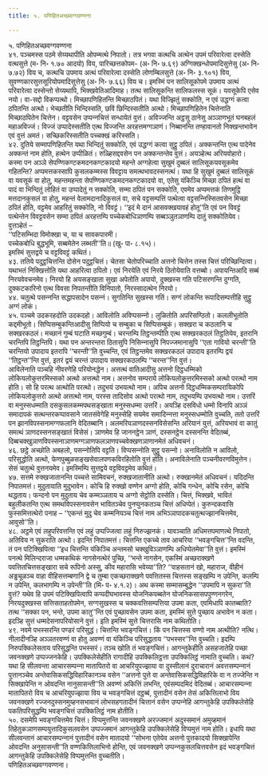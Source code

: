 ```yaml
---
title: ५. पणिहितअच्छवग्गवण्णना

---
```

५. पणिहितअच्छवग्गवण्णना  
४१. पञ्‍चमस्स पठमे सेय्यथापीति ओपम्मत्थे निपातो। तत्र भगवा कत्थचि अत्थेन उपमं परिवारेत्वा दस्सेति वत्थसुत्ते (म॰ नि॰ १.७० आदयो) विय, पारिच्छत्तकोपम- (अ॰ नि॰ ७.६९) अग्गिक्खन्धोपमादिसुत्तेसु (अ॰ नि॰ ७.७२) विय च, कत्थचि उपमाय अत्थं परिवारेत्वा दस्सेति लोणम्बिलसुत्ते (अ॰ नि॰ ३.१०१) विय, सुवण्णकारसुत्तसूरियोपमादिसुत्तेसु (अ॰ नि॰ ७.६६) विय च। इमस्मिं पन सालिसूकोपमे उपमाय अत्थं परिवारेत्वा दस्सेन्तो सेय्यथापि, भिक्खवेतिआदिमाह। तत्थ सालिसूकन्ति सालिफलस्स सूकं। यवसूकेपि एसेव नयो। वा-सद्दो विकप्पत्थो। मिच्छापणिहितन्ति मिच्छाठपितं। यथा विज्झितुं सक्‍कोति, न एवं उद्धग्गं कत्वा ठपितन्ति अत्थो। भेच्छतीति भिन्दिस्सति, छविं छिन्दिस्सतीति अत्थो। मिच्छापणिहितेन चित्तेनाति मिच्छाठपितेन चित्तेन। वट्टवसेन उप्पन्‍नचित्तं सन्धायेतं वुत्तं। अविज्‍जन्ति अट्ठसु ठानेसु अञ्‍ञाणभूतं घनबहलं महाअविज्‍जं। विज्‍जं उप्पादेस्सतीति एत्थ विज्‍जन्ति अरहत्तमग्गञाणं। निब्बानन्ति तण्हावानतो निक्खन्तभावेन एवं वुत्तं अमतं। सच्छिकरिस्सतीति पच्‍चक्खं करिस्सति।  
४२. दुतिये सम्मापणिहितन्ति यथा भिन्दितुं सक्‍कोति, एवं उद्धग्गं कत्वा सुट्ठु ठपितं। अक्‍कन्तन्ति एत्थ पादेनेव अक्‍कन्तं नाम होति, हत्थेन उप्पीळितं। रुळ्हिसद्दवसेन पन अक्‍कन्तन्तेव वुत्तं। अयञ्हेत्थ अरियवोहारो। कस्मा पन अञ्‍ञे सेपण्णिकण्टकमदनकण्टकादयो महन्ते अग्गहेत्वा सुखुमं दुब्बलं सालिसूकयवसूकमेव गहितन्ति? अप्पमत्तकस्सापि कुसलकम्मस्स विवट्टाय समत्थभावदस्सनत्थं। यथा हि सुखुमं दुब्बलं सालिसूकं वा यवसूकं वा होतु, महन्तमहन्ता सेपण्णिकण्टकमदनकण्टकादयो वा, एतेसु यंकिञ्‍चि मिच्छा ठपितं हत्थं वा पादं वा भिन्दितुं लोहितं वा उप्पादेतुं न सक्‍कोति, सम्मा ठपितं पन सक्‍कोति, एवमेव अप्पमत्तकं तिणमुट्ठि मत्तदानकुसलं वा होतु, महन्तं वेलामदानादिकुसलं वा, सचे वट्टसम्पत्तिं पत्थेत्वा वट्टसन्‍निस्सितवसेन मिच्छा ठपितं होति, वट्टमेव आहरितुं सक्‍कोति, नो विवट्टं। ‘‘इदं मे दानं आसवक्खयावहं होतू’’ति एवं पन विवट्टं पत्थेन्तेन विवट्टवसेन सम्मा ठपितं अरहत्तम्पि पच्‍चेकबोधिञाणम्पि सब्बञ्‍ञुतञाणम्पि दातुं सक्‍कोतियेव। वुत्तञ्हेतं –  
‘‘पटिसम्भिदा विमोक्खा च, या च सावकपारमी।  
पच्‍चेकबोधि बुद्धभूमि, सब्बमेतेन लब्भती’’ति॥ (खु॰ पा॰ ८.१५)।  
इमस्मिं सुत्तद्वये च वट्टविवट्टं कथितं।  
४३. ततिये पदुट्ठचित्तन्ति दोसेन पदुट्ठचित्तं। चेतसा चेतोपरिच्‍चाति अत्तनो चित्तेन तस्स चित्तं परिच्छिन्दित्वा। यथाभतं निक्खित्तोति यथा आहरित्वा ठपितो। एवं निरयेति एवं निरये ठितोयेवाति वत्तब्बो। अपायन्तिआदि सब्बं निरयवेवचनमेव। निरयो हि अयसङ्खाता सुखा अपेतोति अपायो, दुक्खस्स गति पटिसरणन्ति दुग्गति, दुक्‍कटकारिनो एत्थ विवसा निपतन्तीति विनिपातो, निरस्सादत्थेन निरयो।  
४४. चतुत्थे पसन्‍नन्ति सद्धापसादेन पसन्‍नं। सुगतिन्ति सुखस्स गतिं। सग्गं लोकन्ति रूपादिसम्पत्तीहि सुट्ठु अग्गं लोकं।  
४५. पञ्‍चमे उदकरहदोति उदकदहो। आविलोति अविप्पसन्‍नो। लुळितोति अपरिसण्ठितो। कललीभूतोति कद्दमीभूतो। सिप्पिसम्बुकन्तिआदीसु सिप्पियो च सम्बुका च सिप्पिसम्बुकं। सक्खरा च कठलानि च सक्खरकठलं। मच्छानं गुम्बं घटाति मच्छगुम्बं। चरन्तम्पि तिट्ठन्तम्पीति एत्थ सक्खरकठलं तिट्ठतियेव, इतरानि चरन्तिपि तिट्ठन्तिपि। यथा पन अन्तरन्तरा ठितासुपि निसिन्‍नासुपि निपज्‍जमानासुपि ‘‘एता गावियो चरन्ती’’ति चरन्तियो उपादाय इतरापि ‘‘चरन्ती’’ति वुच्‍चन्ति, एवं तिट्ठन्तमेव सक्खरकठलं उपादाय इतरम्पि द्वयं ‘‘तिट्ठन्त’’न्ति वुत्तं, इतरं द्वयं चरन्तं उपादाय सक्खरकठलम्पि ‘‘चरन्त’’न्ति वुत्तं।  
आविलेनाति पञ्‍चहि नीवरणेहि परियोनद्धेन। अत्तत्थं वातिआदीसु अत्तनो दिट्ठधम्मिको लोकियलोकुत्तरमिस्सको अत्थो अत्तत्थो नाम। अत्तनोव सम्पराये लोकियलोकुत्तरमिस्सको अत्थो परत्थो नाम होति। सो हि परत्थ अत्थोति परत्थो। तदुभयं उभयत्थो नाम। अपिच अत्तनो दिट्ठधम्मिकसम्परायिकोपि लोकियलोकुत्तरो अत्थो अत्तत्थो नाम, परस्स तादिसोव अत्थो परत्थो नाम, तदुभयम्पि उभयत्थो नाम। उत्तरिं वा मनुस्सधम्माति दसकुसलकम्मपथसङ्खाता मनुस्सधम्मा उत्तरिं। अयञ्हि दसविधो धम्मो विनापि अञ्‍ञं समादापकं सत्थन्तरकप्पावसाने जातसंवेगेहि मनुस्सेहि सयमेव समादिन्‍नत्ता मनुस्सधम्मोति वुच्‍चति, ततो उत्तरिं पन झानविपस्सनामग्गफलानि वेदितब्बानि। अलमरियञाणदस्सनविसेसन्ति अरियानं युत्तं, अरियभावं वा कातुं समत्थं ञाणदस्सनसङ्खातं विसेसं। ञाणमेव हि जाननट्ठेन ञाणं, दस्सनट्ठेन दस्सनन्ति वेदितब्बं, दिब्बचक्खुञाणविपस्सनाञाणमग्गञाणफलञाणपच्‍चवेक्खणञाणानमेतं अधिवचनं।  
४६. छट्ठे अच्छोति अबहलो, पसन्‍नोतिपि वट्टति। विप्पसन्‍नोति सुट्ठु पसन्‍नो। अनाविलोति न आविलो, परिसुद्धोति अत्थो, फेणपुब्बुळसङ्खसेवालपणकविरहितोति वुत्तं होति। अनाविलेनाति पञ्‍चनीवरणविमुत्तेन। सेसं चतुत्थे वुत्तनयमेव। इमस्मिम्पि सुत्तद्वये वट्टविवट्टमेव कथितं।  
४७. सत्तमे रुक्खजातानन्ति पच्‍चत्ते सामिवचनं, रुक्खजातानीति अत्थो। रुक्खानमेतं अधिवचनं। यदिदन्ति निपातमत्तं। मुदुतायाति मुदुभावेन। कोचि हि रुक्खो वण्णेन अग्गो होति, कोचि गन्धेन, कोचि रसेन, कोचि थद्धताय। फन्दनो पन मुदुताय चेव कम्मञ्‍ञताय च अग्गो सेट्ठोति दस्सेति। चित्तं, भिक्खवे, भावितं बहुलीकतन्ति एत्थ समथविपस्सनावसेन भावितञ्‍चेव पुनप्पुनकतञ्‍च चित्तं अधिप्पेतं। कुरुन्दकवासि फुस्समित्तत्थेरो पनाह – ‘‘एकन्तं मुदु चेव कम्मनियञ्‍च चित्तं नाम अभिञ्‍ञापादकचतुत्थज्झानचित्तमेव, आवुसो’’ति।  
४८. अट्ठमे एवं लहुपरिवत्तन्ति एवं लहुं उप्पज्‍जित्वा लहुं निरुज्झनकं। यावञ्‍चाति अधिमत्तपमाणत्थे निपातो, अतिविय न सुकराति अत्थो। इदन्ति निपातमत्तं। चित्तन्ति एकच्‍चे ताव आचरिया ‘‘भवङ्गचित्त’’न्ति वदन्ति, तं पन पटिक्खिपित्वा ‘‘इध चित्तन्ति यंकिञ्‍चि अन्तमसो चक्खुविञ्‍ञाणम्पि अधिप्पेतमेवा’’ति वुत्तं। इमस्मिं पनत्थे मिलिन्दराजा धम्मकथिकं नागसेनत्थेरं पुच्छि, ‘‘भन्ते नागसेन, एकस्मिं अच्छराक्खणे पवत्तितचित्तसङ्खारा सचे रूपिनो अस्सु, कीव महारासि भवेय्या’’ति? ‘‘वाहसतानं खो, महाराज, वीहीनं अड्ढचूळञ्‍च वाहा वीहिसत्तम्बणानि द्वे च तुम्बा एकच्छराक्खणे पवत्तितस्स चित्तस्स सङ्खम्पि न उपेन्ति, कलम्पि न उपेन्ति, कलभागम्पि न उपेन्ती’’ति (मि॰ प॰ ४.१.२)। अथ कस्मा सम्मासम्बुद्धेन ‘‘उपमापि न सुकरा’’ति वुत्तं? यथेव हि उपमं पटिक्खिपित्वापि कप्पदीघभावस्स योजनिकपब्बतेन योजनिकसासपपुण्णनगरेन, निरयदुक्खस्स सत्तिसताहतोपमेन, सग्गसुखस्स च चक्‍कवत्तिसम्पत्तिया उपमा कता, एवमिधापि कातब्बाति? तत्थ ‘‘सक्‍का पन, भन्ते, उपमा कातु’’न्ति एवं पुच्छावसेन उपमा कता, इमस्मिं सुत्ते पुच्छाय अभावेन न कता। इदञ्हि सुत्तं धम्मदेसनापरियोसाने वुत्तं। इति इमस्मिं सुत्ते चित्तरासि नाम कथितोति।  
४९. नवमे पभस्सरन्ति पण्डरं परिसुद्धं। चित्तन्ति भवङ्गचित्तं। किं पन चित्तस्स वण्णो नाम अत्थीति? नत्थि। नीलादीनञ्हि अञ्‍ञतरवण्णं वा होतु अवण्णं वा यंकिञ्‍चि परिसुद्धताय ‘‘पभस्सर’’न्ति वुच्‍चति। इदम्पि निरुपक्‍किलेसताय परिसुद्धन्ति पभस्सरं। तञ्‍च खोति तं भवङ्गचित्तं। आगन्तुकेहीति असहजातेहि पच्छा जवनक्खणे उप्पज्‍जनकेहि। उपक्‍किलेसेहीति रागादीहि उपक्‍किलिट्ठत्ता उपक्‍किलिट्ठं नामाति वुच्‍चति। कथं? यथा हि सीलवन्ता आचारसम्पन्‍ना मातापितरो वा आचरियुपज्झाया वा दुस्सीलानं दुराचारानं अवत्तसम्पन्‍नानं पुत्तानञ्‍चेव अन्तेवासिकसद्धिविहारिकानञ्‍च वसेन ‘‘अत्तनो पुत्ते वा अन्तेवासिकसद्धिविहारिके वा न तज्‍जेन्ति न सिक्खापेन्ति न ओवदन्ति नानुसासन्ती’’ति अवण्णं अकित्तिं लभन्ति, एवंसम्पदमिदं वेदितब्बं। आचारसम्पन्‍ना मातापितरो विय च आचरियुपज्झाया विय च भवङ्गचित्तं दट्ठब्बं, पुत्तादीनं वसेन तेसं अकित्तिलाभो विय जवनक्खणे रज्‍जनदुस्सनमुय्हनसभावानं लोभसहगतादीनं चित्तानं वसेन उप्पन्‍नेहि आगन्तुकेहि उपक्‍किलेसेहि पकतिपरिसुद्धम्पि भवङ्गचित्तं उपक्‍किलिट्ठं नाम होतीति।  
५०. दसमेपि भवङ्गचित्तमेव चित्तं। विप्पमुत्तन्ति जवनक्खणे अरज्‍जमानं अदुस्समानं अमुय्हमानं तिहेतुकञाणसम्पयुत्तादिकुसलवसेन उप्पज्‍जमानं आगन्तुकेहि उपक्‍किलेसेहि विप्पमुत्तं नाम होति। इधापि यथा सीलवन्तानं आचारसम्पन्‍नानं पुत्तादीनं वसेन मातादयो ‘‘सोभना एतेयेव अत्तनो पुत्तकादयो सिक्खापेन्ति ओवदन्ति अनुसासन्ती’’ति वण्णकित्तिलाभिनो होन्ति, एवं जवनक्खणे उप्पन्‍नकुसलचित्तवसेन इदं भवङ्गचित्तं आगन्तुकेहि उपक्‍किलेसेहि विप्पमुत्तन्ति वुच्‍चतीति।  
पणिहितअच्छवग्गवण्णना।  